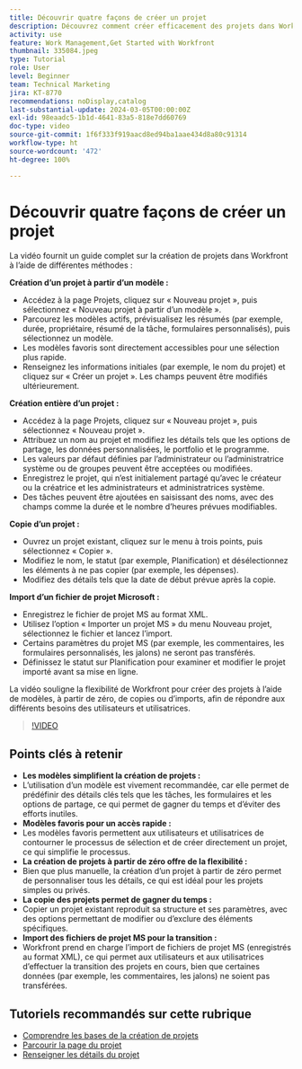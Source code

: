 ```yaml
---
title: Découvrir quatre façons de créer un projet
description: Découvrez comment créer efficacement des projets dans Workfront à l’aide de modèles, en commençant de zéro, en copiant des projets existants ou en important des fichiers de projet Microsoft, le tout adapté aux divers besoins de l’utilisateur ou utilisatrice.
activity: use
feature: Work Management,Get Started with Workfront
thumbnail: 335084.jpeg
type: Tutorial
role: User
level: Beginner
team: Technical Marketing
jira: KT-8770
recommendations: noDisplay,catalog
last-substantial-update: 2024-03-05T00:00:00Z
exl-id: 98eaadc5-1b1d-4641-83a5-818e7dd60769
doc-type: video
source-git-commit: 1f6f333f919aacd8ed94ba1aae434d8a80c91314
workflow-type: ht
source-wordcount: '472'
ht-degree: 100%

---
```


# Découvrir quatre façons de créer un projet

La vidéo fournit un guide complet sur la création de projets dans Workfront à l’aide de différentes méthodes :

**Création d’un projet à partir d’un modèle :**

* Accédez à la page Projets, cliquez sur « Nouveau projet », puis sélectionnez « Nouveau projet à partir d’un modèle ».
* Parcourez les modèles actifs, prévisualisez les résumés (par exemple, durée, propriétaire, résumé de la tâche, formulaires personnalisés), puis sélectionnez un modèle.
* Les modèles favoris sont directement accessibles pour une sélection plus rapide.
* Renseignez les informations initiales (par exemple, le nom du projet) et cliquez sur « Créer un projet ». Les champs peuvent être modifiés ultérieurement.

**Création entière d’un projet :**

* Accédez à la page Projets, cliquez sur « Nouveau projet », puis sélectionnez « Nouveau projet ».
* Attribuez un nom au projet et modifiez les détails tels que les options de partage, les données personnalisées, le portfolio et le programme.
* Les valeurs par défaut définies par l’administrateur ou l’administratrice système ou de groupes peuvent être acceptées ou modifiées.
* Enregistrez le projet, qui n’est initialement partagé qu’avec le créateur ou la créatrice et les administrateurs et administratrices système.
* Des tâches peuvent être ajoutées en saisissant des noms, avec des champs comme la durée et le nombre d’heures prévues modifiables.

**Copie d’un projet :**

* Ouvrez un projet existant, cliquez sur le menu à trois points, puis sélectionnez « Copier ».
* Modifiez le nom, le statut (par exemple, Planification) et désélectionnez les éléments à ne pas copier (par exemple, les dépenses).
* Modifiez des détails tels que la date de début prévue après la copie.

**Import d’un fichier de projet Microsoft :**

* Enregistrez le fichier de projet MS au format XML.
* Utilisez l’option « Importer un projet MS » du menu Nouveau projet, sélectionnez le fichier et lancez l’import.
* Certains paramètres du projet MS (par exemple, les commentaires, les formulaires personnalisés, les jalons) ne seront pas transférés.
* Définissez le statut sur Planification pour examiner et modifier le projet importé avant sa mise en ligne.


La vidéo souligne la flexibilité de Workfront pour créer des projets à l’aide de modèles, à partir de zéro, de copies ou d’imports, afin de répondre aux différents besoins des utilisateurs et utilisatrices.

>[!VIDEO](https://video.tv.adobe.com/v/335084/?quality=12&learn=on&enablevpops)

## Points clés à retenir

* **Les modèles simplifient la création de projets :**
* L’utilisation d’un modèle est vivement recommandée, car elle permet de prédéfinir des détails clés tels que les tâches, les formulaires et les options de partage, ce qui permet de gagner du temps et d’éviter des efforts inutiles.
* **Modèles favoris pour un accès rapide :**
* Les modèles favoris permettent aux utilisateurs et utilisatrices de contourner le processus de sélection et de créer directement un projet, ce qui simplifie le processus.
* **La création de projets à partir de zéro offre de la flexibilité :**
* Bien que plus manuelle, la création d’un projet à partir de zéro permet de personnaliser tous les détails, ce qui est idéal pour les projets simples ou privés.
* **La copie des projets permet de gagner du temps :**
* Copier un projet existant reproduit sa structure et ses paramètres, avec des options permettant de modifier ou d’exclure des éléments spécifiques.
* **Import des fichiers de projet MS pour la transition :**
* Workfront prend en charge l’import de fichiers de projet MS (enregistrés au format XML), ce qui permet aux utilisateurs et aux utilisatrices d’effectuer la transition des projets en cours, bien que certaines données (par exemple, les commentaires, les jalons) ne soient pas transférées.



## Tutoriels recommandés sur cette rubrique

* [Comprendre les bases de la création de projets](/help/manage-work/projects/understand-basic-project-creation.md)
* [Parcourir la page du projet](/help/manage-work/projects/navigate-the-project-page.md)
* [Renseigner les détails du projet](/help/manage-work/projects/fill-in-the-project-details.md)

